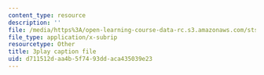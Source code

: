 ```yaml
---
content_type: resource
description: ''
file: /media/https%3A/open-learning-course-data-rc.s3.amazonaws.com/sts-050-the-history-of-mit-spring-2011/d711512daa4b5f7493ddaca435039e23_QaY9AxkqifQ.vtt
file_type: application/x-subrip
resourcetype: Other
title: 3play caption file
uid: d711512d-aa4b-5f74-93dd-aca435039e23
---
```

